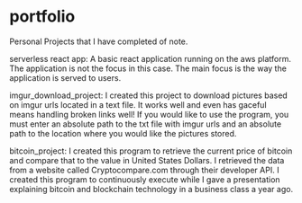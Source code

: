 # portfolio
Personal Projects that I have completed of note.

serverless react app:
A basic react application running on the aws platform.  The application is not the focus in this case.  The main focus is the way the application is served to users.  

imgur_download_project:
I created this project to download pictures based on imgur urls located in a text file.  It works well and even has gaceful means handling 
broken links well!  If you would like to use the program, you must enter an absolute path to the txt file with imgur urls and an absolute path
to the location where you would like the pictures stored.

bitcoin_project:
I created this program to retrieve the current price of bitcoin and compare that to the value in United States Dollars.  I retrieved
the data from a website called Cryptocompare.com through their developer API.  I created this program to continuously execute while
I gave a presentation explaining bitcoin and blockchain technology in a business class a year ago.
